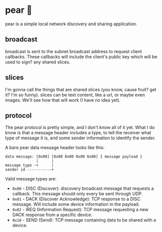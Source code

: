 # pear 🍐
pear is a simple local network discovery and sharing application.

## broadcast
broadcast is sent to the subnet broadcast address to request client callbacks. These callbacks will include the client's public key which will be used to sign? any shared slices.

## slices
I'm gonna call the things that are shared slices (you know, cause fruit? get it? I'm so funny). slices can be text content, like a url, or maybe even images. We'll see how that will work (I have no idea yet).

## protocol
The pear protocol is pretty simple, and I don't know all of it yet. What I do know is that a message header includes a type, to tell the receiver what type of message it is, and some sender information to identify the sender.

A bare pear data message header looks like this:
```
data message: [0x00] [0x00 0x00 0x00 0x00] { message payload }
              |      |
message type -+      |
sender id -----------+
```

Valid message types are:
- `0x00` - DISC (Discover): discovery broadcast message that requests a callback. This message should only every be sent through UDP.
- `0x01` - DACK (Discover Acknowledge): TCP response to a DISC message. Will include some device information in the payload.
- `0x02` - IREQ (Information Request): TCP message requesting a new DACK response from a specific device.
- `0x10` - SEND (Send): TCP message containing data to be shared with a device.